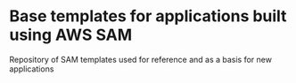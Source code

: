 # Base templates for applications built using AWS SAM

Repository of SAM templates used for reference and as a basis for new applications
